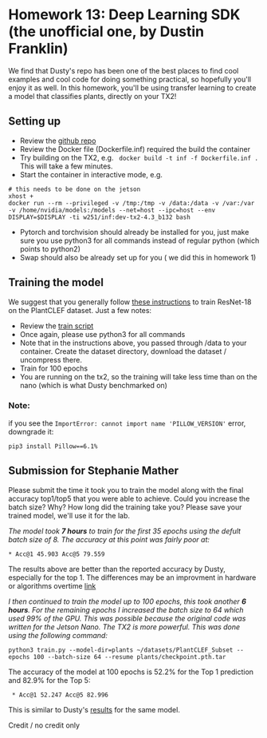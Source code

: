# Homework 13: Deep Learning SDK (the unofficial one, by Dustin Franklin)

We find that Dusty's repo has been one of the best places to find cool examples and cool code for doing something practical, so hopefully you'll enjoy it as well.  In this homework, you'll be using transfer learning to create a model that classifies plants, directly on your TX2!

## Setting up

* Review the [github repo](https://github.com/dusty-nv/jetson-inference)
* Review the Docker file (Dockerfile.inf) required the build the container
* Try building on the TX2, e.g. ``` docker build -t inf -f Dockerfile.inf .``` This will take a few minutes.
* Start the container in interactive mode, e.g.
```
# this needs to be done on the jetson
xhost +
docker run --rm --privileged -v /tmp:/tmp -v /data:/data -v /var:/var -v /home/nvidia/models:/models --net=host --ipc=host --env DISPLAY=$DISPLAY -ti w251/inf:dev-tx2-4.3_b132 bash
```
* Pytorch and torchvision should already be installed for you, just make sure you use python3 for all commands instead of regular python (which points to python2)
* Swap should also be already set up for you ( we did this in homework 1)

## Training the model
We suggest that you generally follow [these instructions](https://github.com/dusty-nv/jetson-inference/blob/master/docs/pytorch-plants.md) to train ResNet-18 on the PlantCLEF dataset.  Just a few notes:
* Review the [train script](https://github.com/dusty-nv/pytorch-imagenet/blob/master/train.py)
* Once again, please use python3 for all commands
* Note that in the instructions above, you passed through /data to your container.  Create the dataset directory, download the dataset / uncompress there.
* Train for 100 epochs 
* You are running on the tx2, so the training will take less time than on the nano (which is what Dusty benchmarked on)

### Note:
if you see the ```ImportError: cannot import name 'PILLOW_VERSION'``` error, downgrade it:
```
pip3 install Pillow==6.1%
```
## Submission for Stephanie Mather
Please submit the time it took you to train the model along with the final accuracy top1/top5 that you were able to achieve. Could you increase the batch size? Why? How long did the training take you? Please save your trained model, we'll use it for the lab.

*The model took **7 hours** to train for the first 35 epochs using the defult batch size of 8. The accuracy at this point was fairly poor at:*
```
* Acc@1 45.903 Acc@5 79.559
```
The results above are better than the reported accuracy by Dusty, especially for the top 1. The differences may be an improvment in hardware or algorithms overtime [link](https://github.com/dusty-nv/jetson-inference/blob/master/docs/pytorch-plants.md)

*I then continued to train the model up to 100 epochs, this took another **6 hours**. For the remaining epochs I increased the batch size to 64 which used 99% of the GPU. This was possible because the original code was written for the Jetson Nano. The TX2 is more powerful. This was done using the following command:*
```
python3 train.py --model-dir=plants ~/datasets/PlantCLEF_Subset --epochs 100 --batch-size 64 --resume plants/checkpoint.pth.tar
```
The accuracy of the model at 100 epochs is 52.2% for the Top 1 prediction and 82.9% for the Top 5:
```
 * Acc@1 52.247 Acc@5 82.996
```

This is similar to Dusty's [results](https://github.com/dusty-nv/jetson-inference/blob/master/docs/images/pytorch-plants-training.jpg) for the same model.

Credit / no credit only




